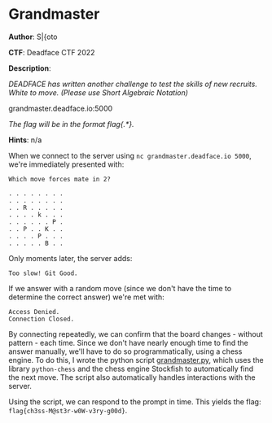 # Grandmaster

**Author**: S|{oto

**CTF**: Deadface CTF 2022

**Description**:

*DEADFACE has written another challenge to test the skills of new recruits. White to move. (Please use Short Algebraic Notation)*

grandmaster.deadface.io:5000

*The flag will be in the format flag{.\*}.*

**Hints**: n/a


When we connect to the server using `nc grandmaster.deadface.io 5000`, we're immediately presented with:
```
Which move forces mate in 2?

. . . . . . . .
. . . . . . . .
. . R . . . . .
. . . . k . . .
. . . . . . P .
. . P . . K . .
. . . . P . . .
. . . . . B . .
```

Only moments later, the server adds:
```
Too slow! Git Good.
```

If we answer with a random move (since we don't have the time to determine the correct answer) we're met with:
```
Access Denied.
Connection Closed.
```

By connecting repeatedly, we can confirm that the board changes - without pattern - each time. Since we don't have nearly enough time to find the answer manually, we'll have to do so programmatically, using a chess engine.  To do this, I wrote the python script [grandmaster.py](grandmaster.py), which uses the library `python-chess` and the chess engine Stockfish to automatically find the next move.  The script also automatically handles interactions with the server.

Using the script, we can respond to the prompt in time.  This yields the flag: `flag{ch3ss-M@st3r-w0W-v3ry-g00d}`.
